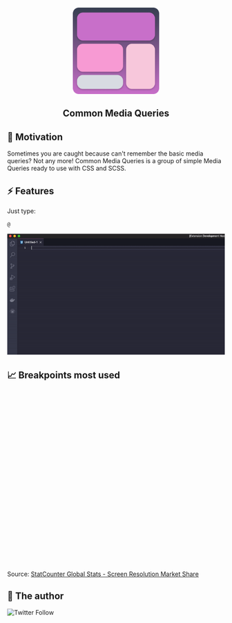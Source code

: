 <p align="center">
    <img width="200" src="./images/logo.png">
    <h2 align="center">Common Media Queries</h2>
</p>

## 🌻 Motivation

Sometimes you are caught because can't remember the basic media queries? Not any more! Common Media Queries is a group of simple Media Queries ready to use with CSS and SCSS.

## ⚡ Features

Just type:

```
@
```

![Snippet in action](https://raw.githubusercontent.com/diogomachado/common-media-queries/main/images/run.gif)

## 📈 Breakpoints most used

<div id="all-resolution-ww-monthly-202010-202207" width="600" height="400" style="width:600px; height: 400px;"></div><!-- You may change the values of width and height above to resize the chart --><p>Source: <a href="https://gs.statcounter.com/screen-resolution-stats#monthly-202010-202207-bar">StatCounter Global Stats - Screen Resolution Market Share</a></p><script type="text/javascript" src="https://www.statcounter.com/js/fusioncharts.js"></script><script type="text/javascript" src="https://gs.statcounter.com/chart.php?all-resolution-ww-monthly-202010-202207&chartWidth=600"></script>

## 👷 The author

![Twitter Follow](https://img.shields.io/twitter/follow/tec_diogo?style=social)
